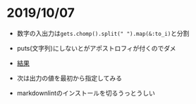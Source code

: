 # 2019/10/07

* 数字の入出力は`gets.chomp().split(" ").map(&:to_i)`と分割

* puts(文字列)にしないとがアポストロフィが付くのでダメ

* [結果](https://atcoder.jp/contests/abc086/submissions/7897624)

* 次は出力の値を最初から指定してみる

* markdownlintのインストールを切るうっとうしい

